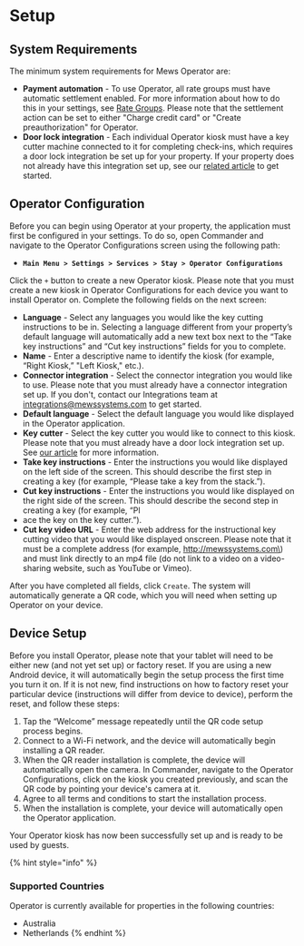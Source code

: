 # Setup

## System Requirements

The minimum system requirements for Mews Operator are: 

* **Payment automation** - To use Operator, all rate groups must have automatic settlement enabled. For more information about how to do this in your settings, see [Rate Groups](https://mews-systems.gitbook.io/guide/commander/settings/sales-settings/services/stay-services/rate-groups). Please note that the settlement action can be set to either "Charge credit card" or "Create preauthorization" for Operator.
* **Door lock integration** - Each individual Operator kiosk must have a key cutter machine connected to it for completing check-ins, which requires a door lock integration be set up for your property. If your property does not already have this integration set up, see our [related article](https://mews-systems.gitbook.io/guide/commander/settings/integrations/create-an-integration/facility-management/key-cutter-integration) to get started.

## Operator Configuration

Before you can begin using Operator at your property, the application must first be configured in your settings. To do so, open Commander and navigate to the Operator Configurations screen using the following path:

* **`Main Menu > Settings > Services > Stay > Operator Configurations`**

Click the `+` button to create a new Operator kiosk. Please note that you must create a new kiosk in Operator Configurations for each device you want to install Operator on. Complete the following fields on the next screen:

* **Language** - Select any languages you would like the key cutting instructions to be in. Selecting a language different from your property’s default language will automatically add a new text box next to the “Take key instructions” and “Cut key instructions” fields for you to complete.    
* **Name** - Enter a descriptive name to identify the kiosk \(for example, “Right Kiosk,” "Left Kiosk," etc.\).
* **Connector integration** - Select the connector integration you would like to use. Please note that you must already have a connector integration set up. If you don't, contact our Integrations team at  [integrations@mewssystems.com](mailto:integrations@mewssystems.com) to get started. 
* **Default language** - Select the default language you would like displayed in the Operator application.
* **Key cutter** - Select the key cutter you would like to connect to this kiosk. Please note that you must already have a door lock integration set up. See [our article](https://mews-systems.gitbook.io/guide/commander/settings/integrations/create-an-integration/facility-management/key-cutter-integration) for more information.
* **Take key instructions** - Enter the instructions you would like displayed on the left side of the screen. This should describe the first step in creating a key \(for example, “Please take a key from the stack.”\).
* **Cut key instructions** - Enter the instructions you would like displayed on the right side of the screen. This should describe the second step in creating a key \(for example, “Pl
* ace the key on the key cutter.”\).
* **Cut key video URL** - Enter the web address for the instructional key cutting video that you would like displayed onscreen. Please note that it must be a complete address \(for example, http://mewssystems.com\) and must link directly to an mp4 file \(do not link to a video on a video-sharing website, such as YouTube or Vimeo\).

After you have completed all fields, click `Create`. The system will automatically generate a QR code, which you will need when setting up Operator on your device.

## Device Setup

Before you install Operator, please note that your tablet will need to be either new \(and not yet set up\) or factory reset. If you are using a new Android device, it will automatically begin the setup process the first time you turn it on. If it is not new, find instructions on how to factory reset your particular device \(instructions will differ from device to device\), perform the reset, and follow these steps: 

1. Tap the “Welcome” message repeatedly until the QR code setup process begins.
2. Connect to a Wi-Fi network, and the device will automatically begin installing a QR reader.
3. When the QR reader installation is complete, the device will automatically open the camera. In Commander, navigate to the Operator Configurations, click on the kiosk you created previously, and scan the QR code by pointing your device's camera at it.
4. Agree to all terms and conditions to start the installation process.
5. When the installation is complete, your device will automatically open the Operator application.

Your Operator kiosk has now been successfully set up and is ready to be used by guests.

{% hint style="info" %}
### Supported Countries

Operator is currently available for properties in the following countries:

* Australia
* Netherlands
{% endhint %}

